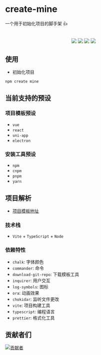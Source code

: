 # create-mine

一个用于初始化项目的脚手架 👍

<h2 align="center">
  <a href="https://www.npmjs.com/package/create-mine"><img src="https://img.shields.io/npm/v/create-mine.svg?logo=npm" /></a>
  <a href="https://www.npmjs.com/package/create-mine"><img src="https://img.shields.io/npm/dt/create-mine?logo=Markdown" /></a>
  <a href="https://www.npmjs.com/package/create-mine"><img src="https://packagephobia.com/badge?p=create-mine" /></a>
  <a href="https://github.com/biaov/create-mine/blob/master/LICENSE"><img src="https://img.shields.io/github/license/biaov/create-mine.svg?logo=Unlicense" /></a>
</h2>

## 使用

- 初始化项目

```Basic
npm create mine
```

## 当前支持的预设

### 项目模板预设

- `vue`
- `react`
- `uni-app`
- `electron`

### 安装工具预设

- `npm`
- `cnpm`
- `pnpm`
- `yarn`

## 项目解析

- [项目模板地址](https://gitee.com/biaovorg/project-template.git)

### 技术栈

- `Vite` + `TypeScript` + `Node`

### 依赖特性

- `chalk`: 字体颜色
- `commander`: 命令
- `download-git-repo`: 下载模板工具
- `inquirer`: 用户交互
- `log-symbols`: 图标
- `ora`: 动画效果
- `chokidar`: 监听文件更改
- `vite`: 项目构建工具
- `typescript`: 编程语言
- `prettier`: 格式化工具

## 贡献者们

[![贡献者](https://contrib.rocks/image?repo=biaov/create-mine)](https://github.com/biaov/create-mine/graphs/contributors)

